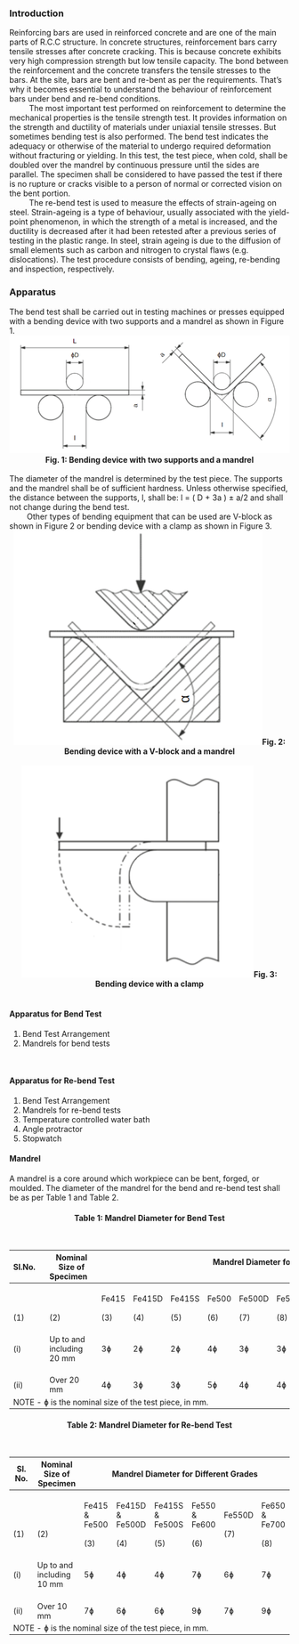 <h3>Introduction</h3>
Reinforcing bars are used in reinforced concrete and are one of the main parts of R.C.C structure. In concrete structures, reinforcement bars carry tensile stresses after concrete cracking. This is because concrete exhibits very high compression strength but low tensile capacity. The bond between the reinforcement and the concrete transfers the tensile stresses to the bars. At the site, bars are bent and re-bent as per the requirements. That’s why it becomes essential to understand the behaviour of reinforcement bars under bend and re-bend conditions. <br>
&nbsp;&nbsp;&nbsp;&nbsp;&nbsp;&nbsp;&nbsp;&nbsp; The most important test performed on reinforcement to determine the mechanical properties is the tensile strength test. It provides information on the strength and ductility of materials under uniaxial tensile stresses. But sometimes bending test is also performed. The bend test indicates the adequacy or otherwise of the material to undergo required deformation without fracturing or yielding. In this test, the test piece, when cold, shall be doubled over the mandrel by continuous pressure until the sides are parallel. The specimen shall be considered to have passed the test if there is no rupture or cracks visible to a person of normal or corrected vision on the bent portion. 
 <br>
&nbsp;&nbsp;&nbsp;&nbsp;&nbsp;&nbsp;&nbsp;&nbsp; The re-bend test is used to measure the effects of strain-ageing on steel. Strain-ageing is a type of behaviour, usually associated with the yield-point phenomenon, in which the strength of a metal is increased, and the ductility is decreased after it had been retested after a previous series of testing in the plastic range. In steel, strain ageing is due to the diffusion of small elements such as carbon and nitrogen to crystal flaws (e.g. dislocations). The test procedure consists of bending, ageing, re-bending and inspection, respectively.
<br>
<h3>Apparatus</h3>
The bend test shall be carried out in testing machines or presses equipped with a bending device with two supports and a mandrel as shown in Figure 1.
<br>
<div align="center" ><img src="images/img1.png"><b>Fig. 1: Bending device with two supports and a mandrel</b></div>
<br>
The diameter of the mandrel is determined by the test piece. The supports and the mandrel shall be of sufficient hardness. Unless otherwise specified, the distance between the supports, l, shall be: l = ( D + 3a ) ± a/2 and shall not change during the bend test. 
<br>
&nbsp;&nbsp;&nbsp;&nbsp;&nbsp;&nbsp;&nbsp;&nbsp;Other types of bending equipment that can be used are V-block as shown in Figure 2 or bending device with a clamp as shown in Figure 3.
<br>
<div align="center" ><img src="images/img2.png"><b>Fig. 2: Bending device with a V-block and a mandrel</b></div>
<br>
<div align="center" ><img src="images/img3.png"><b>Fig. 3: Bending device with a clamp</b></div>
<br>
<h4>Apparatus for Bend Test</h4>
<ol>
<li>Bend Test Arrangement</li>
<li>Mandrels for bend tests</li>
</ol>
<br>
<h4>Apparatus for Re-bend Test</h4>
<ol>
<li>Bend Test Arrangement</li>
<li>Mandrels for re-bend tests</li>
<li>Temperature controlled water bath</li>
<li>Angle protractor</li>
<li>Stopwatch</li>
</ol>


<h4>Mandrel</h4>
A mandrel is a core around which workpiece can be bent, forged, or moulded. The diameter of the mandrel for the bend and re-bend test shall be as per Table 1 and Table 2.
<div align="center">
<h4>Table 1: Mandrel Diameter for Bend Test</h4>
<br>
<table>
<thead>
  <tr>
    <th>Sl.No.&nbsp;&nbsp;&nbsp;</th>
    <th>Nominal Size of Specimen&nbsp;&nbsp;&nbsp;</th>
    <th colspan="11">  Mandrel Diameter for Different Grades<br>   <br>    </th>
  </tr>
</thead>
<tbody>
  <tr>
    <td>&nbsp;&nbsp;&nbsp;<br> <br>&nbsp;&nbsp;&nbsp;<br>(1)&nbsp;&nbsp;&nbsp;</td>
    <td>&nbsp;&nbsp;&nbsp;<br> <br>&nbsp;&nbsp;&nbsp;<br>(2)&nbsp;&nbsp;&nbsp;</td>
    <td>&nbsp;&nbsp;&nbsp;<br>Fe415<br>&nbsp;&nbsp;&nbsp;<br>(3)&nbsp;&nbsp;&nbsp;</td>
    <td>&nbsp;&nbsp;&nbsp;<br>Fe415D<br>&nbsp;&nbsp;&nbsp;<br>(4)&nbsp;&nbsp;&nbsp;</td>
    <td>&nbsp;&nbsp;&nbsp;<br>Fe415S<br>&nbsp;&nbsp;&nbsp;<br>(5)&nbsp;&nbsp;&nbsp;</td>
    <td>&nbsp;&nbsp;&nbsp;<br>Fe500<br>&nbsp;&nbsp;&nbsp;<br>(6)&nbsp;&nbsp;&nbsp;</td>
    <td>&nbsp;&nbsp;&nbsp;<br>Fe500D<br>&nbsp;&nbsp;&nbsp;<br>(7)&nbsp;&nbsp;&nbsp;</td>
    <td>&nbsp;&nbsp;&nbsp;<br>Fe500S<br>&nbsp;&nbsp;&nbsp;<br>(8)&nbsp;&nbsp;&nbsp;</td>
    <td>&nbsp;&nbsp;&nbsp;<br>Fe550<br>&nbsp;&nbsp;&nbsp;<br>(9)&nbsp;&nbsp;&nbsp;</td>
    <td>&nbsp;&nbsp;&nbsp;<br>Fe550D<br>&nbsp;&nbsp;&nbsp;<br>(10)&nbsp;&nbsp;&nbsp;</td>
    <td>&nbsp;&nbsp;&nbsp;<br>Fe600<br>&nbsp;&nbsp;&nbsp;<br>(11)&nbsp;&nbsp;&nbsp;</td>
    <td>&nbsp;&nbsp;&nbsp;<br>Fe650<br>&nbsp;&nbsp;&nbsp;<br>(12)&nbsp;&nbsp;&nbsp;</td>
    <td>&nbsp;&nbsp;&nbsp;<br>Fe700<br>&nbsp;&nbsp;&nbsp;<br>(13)&nbsp;&nbsp;&nbsp;</td>
  </tr>
  <tr>
    <td>&nbsp;&nbsp;&nbsp;<br>(i)&nbsp;&nbsp;&nbsp;</td>
    <td>&nbsp;&nbsp;&nbsp;<br>Up to and including 20 mm&nbsp;&nbsp;&nbsp;</td>
    <td>&nbsp;&nbsp;&nbsp;<br>3ɸ&nbsp;&nbsp;&nbsp;</td>
    <td>&nbsp;&nbsp;&nbsp;<br>2ɸ&nbsp;&nbsp;&nbsp;</td>
    <td>&nbsp;&nbsp;&nbsp;<br>2ɸ&nbsp;&nbsp;&nbsp;</td>
    <td>&nbsp;&nbsp;&nbsp;<br>4ɸ&nbsp;&nbsp;&nbsp;</td>
    <td>&nbsp;&nbsp;&nbsp;<br>3ɸ&nbsp;&nbsp;&nbsp;</td>
    <td>&nbsp;&nbsp;&nbsp;<br>3ɸ&nbsp;&nbsp;&nbsp;</td>
    <td>&nbsp;&nbsp;&nbsp;<br>5ɸ&nbsp;&nbsp;&nbsp;</td>
    <td>&nbsp;&nbsp;&nbsp;<br>4ɸ&nbsp;&nbsp;&nbsp;</td>
    <td>&nbsp;&nbsp;&nbsp;<br>5ɸ&nbsp;&nbsp;&nbsp;</td>
    <td>&nbsp;&nbsp;&nbsp;<br>6ɸ&nbsp;&nbsp;&nbsp;</td>
    <td>&nbsp;&nbsp;&nbsp;<br>7ɸ&nbsp;&nbsp;&nbsp;</td>
  </tr>
  <tr>
    <td>&nbsp;&nbsp;&nbsp;<br>(ii)&nbsp;&nbsp;&nbsp;</td>
    <td>&nbsp;&nbsp;&nbsp;<br>Over 20 mm&nbsp;&nbsp;&nbsp;</td>
    <td>&nbsp;&nbsp;&nbsp;<br>4ɸ&nbsp;&nbsp;&nbsp;</td>
    <td>&nbsp;&nbsp;&nbsp;<br>3ɸ&nbsp;&nbsp;&nbsp;</td>
    <td>&nbsp;&nbsp;&nbsp;<br>3ɸ&nbsp;&nbsp;&nbsp;</td>
    <td>&nbsp;&nbsp;&nbsp;<br>5ɸ&nbsp;&nbsp;&nbsp;</td>
    <td>&nbsp;&nbsp;&nbsp;<br>4ɸ&nbsp;&nbsp;&nbsp;</td>
    <td>&nbsp;&nbsp;&nbsp;<br>4ɸ&nbsp;&nbsp;&nbsp;</td>
    <td>&nbsp;&nbsp;&nbsp;<br>6ɸ&nbsp;&nbsp;&nbsp;</td>
    <td>&nbsp;&nbsp;&nbsp;<br>5ɸ&nbsp;&nbsp;&nbsp;</td>
    <td>&nbsp;&nbsp;&nbsp;<br>6ɸ&nbsp;&nbsp;&nbsp;</td>
    <td>&nbsp;&nbsp;&nbsp;<br>7ɸ&nbsp;&nbsp;&nbsp;</td>
    <td>&nbsp;&nbsp;&nbsp;<br>8ɸ&nbsp;&nbsp;&nbsp;</td>
  </tr>
  <tr>
    <td colspan="13">NOTE - ɸ is the nominal size of the test piece, in mm.</td>
  </tr>
</tbody>
</table>
</div>



<div align="center">
<h4>Table 2: Mandrel Diameter for Re-bend Test</h4>
<br>
<table>
<thead>
  <tr>
    <th>   Sl. No.   </th>
    <th>Nominal Size of Specimen   <br></th>
    <th colspan="6">   Mandrel Diameter for Different Grades   </th>
  </tr>
</thead>
<tbody>
  <tr>
    <td>   <br> <br>   <br>(1)   </td>
    <td>&nbsp;&nbsp;&nbsp;<br> <br>&nbsp;&nbsp;&nbsp;<br>(2)&nbsp;&nbsp;&nbsp;</td>
    <td>&nbsp;&nbsp;&nbsp;<br>Fe415 &amp; Fe500<br>&nbsp;&nbsp;&nbsp;<br>(3)&nbsp;&nbsp;&nbsp;</td>
    <td>&nbsp;&nbsp;&nbsp;<br>Fe415D &amp; Fe500D<br>&nbsp;&nbsp;&nbsp;<br>(4)&nbsp;&nbsp;&nbsp;</td>
    <td>&nbsp;&nbsp;&nbsp;<br>Fe415S &amp; Fe500S<br>&nbsp;&nbsp;&nbsp;<br>(5)&nbsp;&nbsp;&nbsp;</td>
    <td>&nbsp;&nbsp;&nbsp;<br>Fe550 &amp; Fe600<br>&nbsp;&nbsp;&nbsp;<br>(6)&nbsp;&nbsp;&nbsp;</td>
    <td>&nbsp;&nbsp;&nbsp;<br>Fe550D<br>&nbsp;&nbsp;&nbsp;<br>(7)&nbsp;&nbsp;&nbsp;</td>
    <td>&nbsp;&nbsp;&nbsp;<br>Fe650 &amp; Fe700<br>&nbsp;&nbsp;&nbsp;<br>(8)&nbsp;&nbsp;&nbsp;</td>
  </tr>
  <tr>
    <td>&nbsp;&nbsp;&nbsp;<br>(i)&nbsp;&nbsp;&nbsp;</td>
    <td>&nbsp;&nbsp;&nbsp;<br>Up to and including 10 mm&nbsp;&nbsp;&nbsp;</td>
    <td>&nbsp;&nbsp;&nbsp;<br>5ɸ&nbsp;&nbsp;&nbsp;</td>
    <td>&nbsp;&nbsp;&nbsp;<br>4ɸ&nbsp;&nbsp;&nbsp;</td>
    <td>&nbsp;&nbsp;&nbsp;<br>4ɸ&nbsp;&nbsp;&nbsp;</td>
    <td>&nbsp;&nbsp;&nbsp;<br>7ɸ&nbsp;&nbsp;&nbsp;</td>
    <td>&nbsp;&nbsp;&nbsp;<br>6ɸ&nbsp;&nbsp;&nbsp;</td>
    <td>&nbsp;&nbsp;&nbsp;<br>7ɸ&nbsp;&nbsp;&nbsp;</td>
  </tr>
  <tr>
    <td>&nbsp;&nbsp;&nbsp;<br>(ii)&nbsp;&nbsp;&nbsp;</td>
    <td>&nbsp;&nbsp;&nbsp;<br>Over 10 mm&nbsp;&nbsp;&nbsp;</td>
    <td>&nbsp;&nbsp;&nbsp;<br>7ɸ&nbsp;&nbsp;&nbsp;</td>
    <td>&nbsp;&nbsp;&nbsp;<br>6ɸ&nbsp;&nbsp;&nbsp;</td>
    <td>&nbsp;&nbsp;&nbsp;<br>6ɸ&nbsp;&nbsp;&nbsp;</td>
    <td>&nbsp;&nbsp;&nbsp;<br>9ɸ&nbsp;&nbsp;&nbsp;</td>
    <td>&nbsp;&nbsp;&nbsp;<br>7ɸ&nbsp;&nbsp;&nbsp;</td>
    <td>&nbsp;&nbsp;&nbsp;<br>9ɸ&nbsp;&nbsp;&nbsp;</td>
  </tr>
  <tr>
    <td colspan="8">NOTE - ɸ is the nominal size of the test piece, in mm.</td>
  </tr>
</tbody>
</table>
</div>



